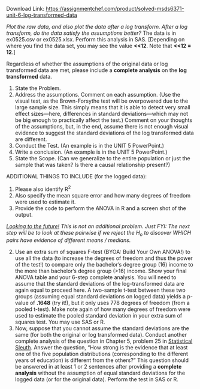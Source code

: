 Download Link: https://assignmentchef.com/product/solved-msds6371-unit-6-log-transformed-data
<br>



<em>Plot the raw data, and also plot the data after a log transform.  After a log transform, do the data satisfy the assumptions better? </em>The data is in ex0525.csv or ex0525.xlsx. Perform this analysis in SAS. [Depending on where you find the data set, you may see the value <strong>&lt;&lt;12</strong>. Note that <strong>&lt;&lt;12 = 12</strong>.]

Regardless of whether the assumptions of the original data or log transformed data are met, please include a <strong>complete analysis</strong> on the <strong>log transformed</strong> data.

<ol>

 <li>State the Problem.</li>

 <li>Address the assumptions. Comment on each assumption.  (Use the visual test, as the Brown-Forsythe test will be overpowered due to the large sample size.  This simply means that it is able to detect very small effect sizes—here, differences in standard deviations—which may not be big enough to practically affect the test.)  Comment on your thoughts of the assumptions, but, in the end, assume there is not enough visual evidence to suggest the standard deviations of the log transformed data are different.</li>

 <li>Conduct the Test. (An example is in the UNIT 5 PowerPoint.)</li>

 <li>Write a conclusion. (An example is in the UNIT 5 PowerPoint.)</li>

 <li>State the Scope. (Can we generalize to the entire population or just the sample that was taken? Is there a causal relationship present?)</li>

</ol>

ADDITIONAL THINGS TO INCLUDE (for the logged data):

<ol>

 <li>Please also identify R<sup>2</sup></li>

 <li>Also specify the mean square error and how many degrees of freedom were used to estimate it.</li>

 <li>Provide the code to perform the ANOVA in R and a screen shot of the output.</li>

</ol>

<em><u>Looking to the future!</u></em><em>  This is not an additional problem.  Just FYI: The next step will be to look at these pairwise if we reject the H<sub>o</sub> to discover WHICH pairs have evidence of different means / medians. </em>

<ol start="2">

 <li>Use an extra sum of squares F-test (BYOA: Build Your Own ANOVA!) to use all the data (to increase the degrees of freedom and thus the power of the test!) to compare only the bachelor’s degree group (16) income to the more than bachelor’s degree group (&gt;16) income. Show your final ANOVA table and your 6-step complete analysis.  You will need to assume that the standard deviations of the log-transformed data are again equal to proceed here.  A two-sample t-test between these two groups (assuming equal standard deviations on logged data) yields a p-value of <strong>.1648</strong> (try it!), but it only uses 778 degrees of freedom (from a pooled t-test).  Make note again of how many degrees of freedom were used to estimate the pooled standard deviation in your extra sum of squares test.  You may use SAS or R.</li>

 <li>Now, suppose that you cannot assume the standard deviations are the same (for both the original or log transformed data). Conduct another complete analysis of the question in Chapter 5, problem 25 in <u>Statistical Sleuth</u>. Answer the question, “How strong is the evidence that at least one of the five population distributions (corresponding to the different years of education) is different from the others?”  This question should be answered in at least 1 or 2 sentences after providing a <strong>complete analysis</strong> without the assumption of equal standard deviations for the logged data (or for the original data).  Perform the test in SAS or R.</li>

</ol>